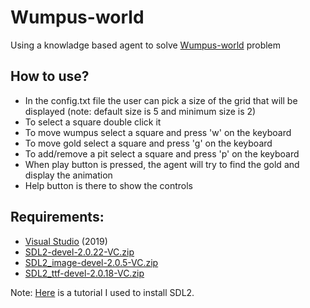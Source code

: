 # Wumpus-world
Using a knowladge based agent to solve [Wumpus-world](https://www.javatpoint.com/the-wumpus-world-in-artificial-intelligence) problem

## How to use?
- In the config.txt file the user can pick a size of the grid that will be displayed (note: default size is 5 and minimum size is 2)
- To select a square double click it
- To move wumpus select a square and press 'w' on the keyboard
- To move gold select a square and press 'g' on the keyboard
- To add/remove a pit select a square and press 'p' on the keyboard
- When play button is pressed, the agent will try to find the gold and display the animation
- Help button is there to show the controls

## Requirements:
- [Visual Studio](https://visualstudio.microsoft.com/) (2019)
- [SDL2-devel-2.0.22-VC.zip](https://libsdl.org/release/SDL2-devel-2.0.22-VC.zip)
- [SDL2_image-devel-2.0.5-VC.zip](https://www.libsdl.org/projects/SDL_image/release/SDL2_image-devel-2.6.2-VC.zip)
- [SDL2_ttf-devel-2.0.18-VC.zip](https://www.libsdl.org/projects/SDL_ttf/release/SDL2_ttf-devel-2.0.18-VC.zip)


Note: [Here](https://www.youtube.com/watch?v=PrDdfALWH_4&t=263s&ab_channel=Jacob) is a tutorial I used to install SDL2.
